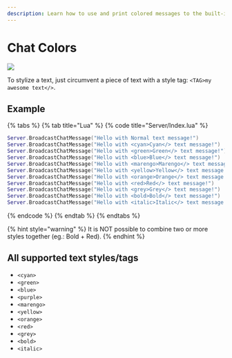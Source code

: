 ```yaml
---
description: Learn how to use and print colored messages to the built-in chat
---
```


# Chat Colors

![](https://i.imgur.com/J97aZZy.png)

To stylize a text, just circumvent a piece of text with a style tag: `<TAG>my awesome text</>`.

## Example

{% tabs %}
{% tab title="Lua" %}
{% code title="Server/Index.lua" %}
```lua
Server.BroadcastChatMessage("Hello with Normal text message!")
Server.BroadcastChatMessage("Hello with <cyan>Cyan</> text message!")
Server.BroadcastChatMessage("Hello with <green>Green</> text message!")
Server.BroadcastChatMessage("Hello with <blue>Blue</> text message!")
Server.BroadcastChatMessage("Hello with <marengo>Marengo</> text message!")
Server.BroadcastChatMessage("Hello with <yellow>Yellow</> text message!")
Server.BroadcastChatMessage("Hello with <orange>Orange</> text message!")
Server.BroadcastChatMessage("Hello with <red>Red</> text message!")
Server.BroadcastChatMessage("Hello with <grey>Grey</> text message!")
Server.BroadcastChatMessage("Hello with <bold>Bold</> text message!")
Server.BroadcastChatMessage("Hello with <italic>Italic</> text message!")
```
{% endcode %}
{% endtab %}
{% endtabs %}

{% hint style="warning" %}
It is NOT possible to combine two or more styles together \(eg.: Bold + Red\).
{% endhint %}

## All supported text styles/tags

* `<cyan>`
* `<green>`
* `<blue>`
* `<purple>`
* `<marengo>`
* `<yellow>`
* `<orange>`
* `<red>`
* `<grey>`
* `<bold>`
* `<italic>`

